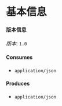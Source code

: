 # 基本信息

#### 版本信息

*版本*: `1.0`



#### Consumes
- `application/json`

#### Produces
- `application/json`
